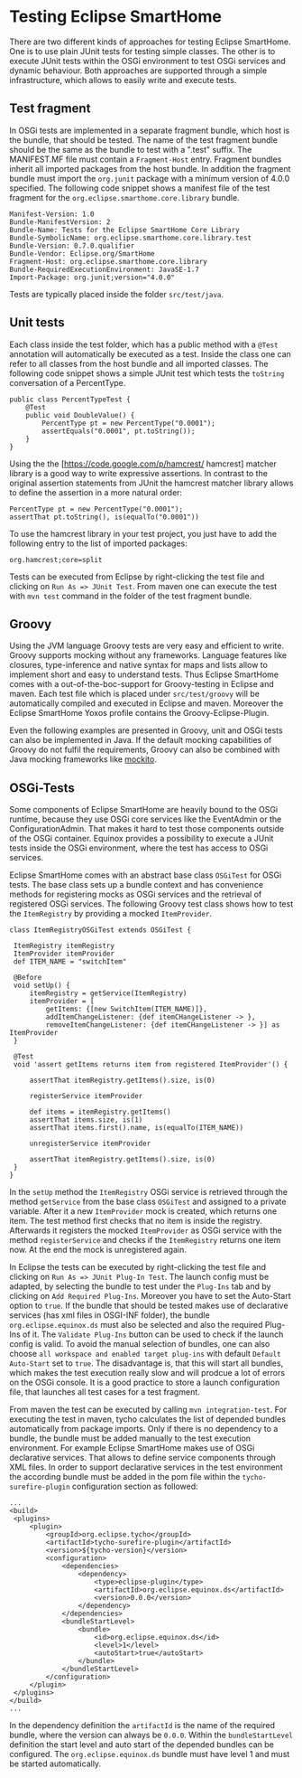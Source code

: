 # Testing Eclipse SmartHome

There are two different kinds of approaches for testing Eclipse SmartHome. One is to use plain JUnit tests for testing simple classes. The other is to execute JUnit tests within the OSGi environment to test OSGi services and dynamic behaviour. Both approaches are supported through a simple infrastructure, which allows to easily write and execute tests.

## Test fragment

In OSGi tests are implemented in a separate fragment bundle, which host is the bundle, that should be tested. The name of the test fragment bundle should be the same as the bundle to test with a ".test" suffix. The MANIFEST.MF file must contain a `Fragment-Host` entry. Fragment bundles inherit all imported packages from the host bundle. In addition the fragment bundle must import the `org.junit` package with a minimum version of 4.0.0 specified. The following code snippet shows a manifest file of the test fragment for the `org.eclipse.smarthome.core.library` bundle.

	Manifest-Version: 1.0
	Bundle-ManifestVersion: 2
	Bundle-Name: Tests for the Eclipse SmartHome Core Library
	Bundle-SymbolicName: org.eclipse.smarthome.core.library.test
	Bundle-Version: 0.7.0.qualifier
	Bundle-Vendor: Eclipse.org/SmartHome
	Fragment-Host: org.eclipse.smarthome.core.library
	Bundle-RequiredExecutionEnvironment: JavaSE-1.7
	Import-Package: org.junit;version="4.0.0"

Tests are typically placed inside the folder `src/test/java`. 

## Unit tests

Each class inside the test folder, which has a public method with a `@Test` annotation will automatically be executed as a test. Inside the class one can refer to all classes from the host bundle and all imported classes. The following code snippet shows a simple JUnit test which tests the `toString` conversation of a PercentType.

	public class PercentTypeTest {
    	@Test
    	public void DoubleValue() {
            PercentType pt = new PercentType("0.0001");
            assertEquals("0.0001", pt.toString());
    	}
	}

Using the the [https://code.google.com/p/hamcrest/ hamcrest] matcher library is a good way to write expressive assertions. In contrast to the original assertion statements from JUnit the hamcrest matcher library allows to define the assertion in a more natural order:

	PercentType pt = new PercentType("0.0001");
	assertThat pt.toString(), is(equalTo("0.0001"))

To use the hamcrest library in your test project, you just have to add the following entry to the list of imported packages:

	org.hamcrest;core=split

Tests can be executed from Eclipse by right-clicking the test file and clicking on `Run As => JUnit Test`. From maven one can execute the test with `mvn test` command in the folder of the test fragment bundle.    

## Groovy

Using the JVM language Groovy tests are very easy and efficient to write. Groovy supports mocking without any frameworks. Language features like closures, type-inference and native syntax for maps and lists allow to implement short and easy to understand tests. Thus Eclipse SmartHome comes with a out-of-the-boc-support for Groovy-testing in Eclipse and maven. Each test file which is placed under `src/test/groovy` will be automatically compiled and executed in Eclipse and maven. Moreover the Eclipse SmartHome Yoxos profile contains the Groovy-Eclipse-Plugin.

Even the following examples are presented in Groovy, unit and OSGi tests can also be implemented in Java. If the default mocking capabilities of Groovy do not fulfil the requirements, Groovy can also be combined with Java mocking frameworks like [mockito](https://code.google.com/p/mockito/). 

## OSGi-Tests

Some components of Eclipse SmartHome are heavily bound to the OSGi runtime, because they use OSGi core services like the EventAdmin or the ConfigurationAdmin. That makes it hard to test those components outside of the OSGi container. Equinox provides a possibility to execute a JUnit tests inside the OSGi environment, where the test has access to OSGi services.

Eclipse SmartHome comes with an abstract base class `OSGiTest` for OSGi tests. The base class sets up a bundle context and has convenience methods for registering mocks as OSGi services and the retrieval of registered OSGi services. The following Groovy test class shows how to test the `ItemRegistry` by providing a mocked `ItemProvider`.
    
	class ItemRegistryOSGiTest extends OSGiTest {
 
     ItemRegistry itemRegistry
     ItemProvider itemProvider
     def ITEM_NAME = "switchItem"
 
     @Before
     void setUp() {
         itemRegistry = getService(ItemRegistry)
         itemProvider = [
             getItems: {[new SwitchItem(ITEM_NAME)]}, 
             addItemChangeListener: {def itemCHangeListener -> },
             removeItemChangeListener: {def itemCHangeListener -> }] as ItemProvider
     }
 
     @Test
     void 'assert getItems returns item from registered ItemProvider'() {
 
         assertThat itemRegistry.getItems().size, is(0)
 
         registerService itemProvider
 
         def items = itemRegistry.getItems()
         assertThat items.size, is(1)
         assertThat items.first().name, is(equalTo(ITEM_NAME))
 
         unregisterService itemProvider
 
         assertThat itemRegistry.getItems().size, is(0)
     }
	}
    
In the `setUp` method the `ItemRegistry` OSGi service is retrieved through the method `getService` from the base class `OSGiTest` and assigned to a private variable. After it a new `ItemProvider` mock is created, which returns one item. The test method first checks that no item is inside the registry. Afterwards it registers the mocked `ItemProvider` as OSGi service with the method `registerService` and checks if the `ItemRegistry` returns one item now. At the end the mock is unregistered again.

In Eclipse the tests can be executed by right-clicking the test file and clicking on `Run As => JUnit Plug-In Test`. The launch config must be adapted, by selecting the bundle to test under the `Plug-Ins` tab and by clicking on `Add Required Plug-Ins`. Moreover you have to set the Auto-Start option to `true`. If the bundle that should be tested makes use of declarative services (has xml files in OSGI-INF folder), the bundle `org.eclipse.equinox.ds` must also be selected and also the required Plug-Ins of it. The `Validate Plug-Ins` button can be used to check if the launch config is valid. To avoid the manual selection of bundles, one can also choose `all workspace and enabled target plug-ins` with default `Default Auto-Start` set to `true`. The disadvantage is, that this will start all bundles, which makes the test execution really slow and will prodcue a lot of errors on the OSGi console. It is a good practice to store a launch configuration file, that launches all test cases for a test fragment.

From maven the test can be executed by calling `mvn integration-test`. For executing the test in maven, tycho calculates the list of depended bundles automatically from package imports. Only if there is no dependency to a bundle, the bundle must be added manually to the test execution environment. For example Eclipse SmartHome makes use of OSGi declarative services. That allows to define service components through XML files. In order to support declarative services in the test environment the according bundle must be added in the pom file within the `tycho-surefire-plugin` configuration section as followed:

	...
	<build>
     <plugins>
         <plugin>
             <groupId>org.eclipse.tycho</groupId>
             <artifactId>tycho-surefire-plugin</artifactId>
             <version>${tycho-version}</version>
             <configuration>
                 <dependencies>
                     <dependency>
                         <type>eclipse-plugin</type>
                         <artifactId>org.eclipse.equinox.ds</artifactId>
                         <version>0.0.0</version>
                     </dependency>
                 </dependencies>
                 <bundleStartLevel>
                     <bundle>
                         <id>org.eclipse.equinox.ds</id>
                         <level>1</level>
                         <autoStart>true</autoStart>
                     </bundle>
                 </bundleStartLevel>
             </configuration>
         </plugin>
     </plugins>
	</build>
	...
    
In the dependency definition the `artifactId` is the name of the required bundle, where the version can always be `0.0.0`. Within the `bundleStartLevel` definition the start level and auto start of the depended bundles can be configured. The `org.eclipse.equinox.ds` bundle must have level 1 and must be started automatically.
